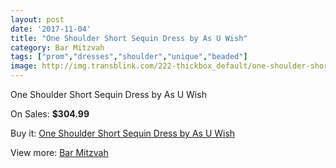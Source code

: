 ```yaml
---
layout: post
date: '2017-11-04'
title: "One Shoulder Short Sequin Dress by As U Wish"
category: Bar Mitzvah
tags: ["prom","dresses","shoulder","unique","beaded"]
image: http://img.transblink.com/222-thickbox_default/one-shoulder-short-sequin-dress-by-as-u-wish.jpg
---
```

One Shoulder Short Sequin Dress by As U Wish

On Sales: **$304.99**
<a href="https://www.transblink.com/en/bar-mitzvah/59-one-shoulder-short-sequin-dress-by-as-u-wish.html"><amp-img layout="responsive" width="600" height="600" src="//img.transblink.com/222-thickbox_default/one-shoulder-short-sequin-dress-by-as-u-wish.jpg" alt="One Shoulder Short Sequin Dress by As U Wish 0" /></a>
<a href="https://www.transblink.com/en/bar-mitzvah/59-one-shoulder-short-sequin-dress-by-as-u-wish.html"><amp-img layout="responsive" width="600" height="600" src="//img.transblink.com/223-thickbox_default/one-shoulder-short-sequin-dress-by-as-u-wish.jpg" alt="One Shoulder Short Sequin Dress by As U Wish 1" /></a>

Buy it: [One Shoulder Short Sequin Dress by As U Wish](https://www.transblink.com/en/bar-mitzvah/59-one-shoulder-short-sequin-dress-by-as-u-wish.html "One Shoulder Short Sequin Dress by As U Wish")

View more: [Bar Mitzvah](https://www.transblink.com/en/2-bar-mitzvah "Bar Mitzvah")